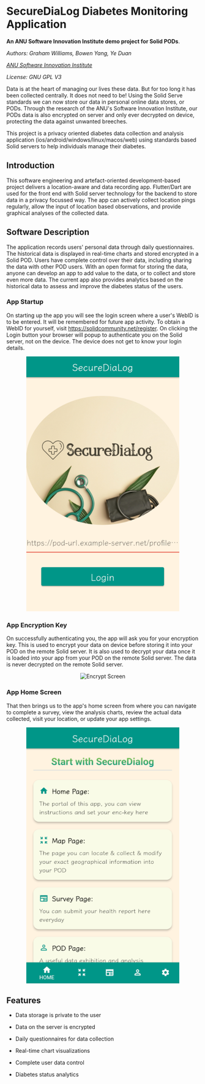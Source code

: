 # SecureDiaLog Diabetes Monitoring Application

**An ANU Software Innovation Institute demo project for Solid PODs**.

*Authors: Graham Williams, Bowen Yang, Ye Duan*

*[ANU Software Innovation Institute](https://sii.anu.edu.au)*

*License: GNU GPL V3*

Data is at the heart of managing our lives these data. But for too
long it has been collected centrally. It does not need to be! Using
the Solid Serve standards we can now store our data in personal online
data stores, or PODs. Through the research of the ANU's Software
Innovation Institute, our PODs data is also encrypted on server and
only ever decrypted on device, protecting the data against unwanted
breeches.

This project is a privacy oriented diabetes data collection and
analysis application (ios/android/windows/linux/macos/web) using
standards based Solid servers to help individuals manage their
diabetes.

## Introduction

This software engineering and artefact-oriented development-based
project delivers a location-aware and data recording app. Flutter/Dart
are used for the front end with Solid server technology for the
backend to store data in a privacy focussed way. The app can actively
collect location pings regularly, allow the input of location based
observations, and provide graphical analyses of the collected data.

## Software Description

The application records users' personal data through daily
questionnaires.  The historical data is displayed in real-time charts
and stored encrypted in a Solid POD. Users have complete control over
their data, including sharing the data with other POD users. With an
open format for storing the data, anyone can develop an app to add
value to the data, or to collect and store even more data.  The
current app also provides analytics based on the historical data to
assess and improve the diabetes status of the users.

### App Startup

On starting up the app you will see the login screen where a user's
WebID is to be entered. It will be remembered for future app
activity. To obtain a WebID for yourself, visit
https://solidcommunity.net/register. On clicking the Login button your
browser will popup to authenticate you on the Solid server, not on the
device. The device does not get to know your login details.

<div align="center">
	<img
	src="https://github.com/kimishidairessha/diabetes/blob/main/images/login.png"
	alt="Login Screen" width="400">
</div>

### App Encryption Key

On successfully authenticating you, the app will ask you for your
encryption key. This is used to encrypt your data on device before
storing it into your POD on the remote Solid server. It is also used
to decrypt your data once it is loaded into your app from your POD on
the remote Solid server. The data is never decrypted on the remote
Solid server.

<div align="center">
	<img
	src="https://github.com/kimishidairessha/diabetes/blob/main/images/encrypt.png"
	alt="Encrypt Screen" width="400">
</div>

### App Home Screen

That then brings us to the app's home screen from where you can
navigate to complete a survey, view the analysis charts, review the
actual data collected, visit your location, or update your app
settings.

<div align="center">
	<img
	src="https://github.com/kimishidairessha/diabetes/blob/main/images/home.png"
	alt="Home Screen" width="400">
</div>

## Features

* Data storage is private to the user
* Data on the server is encrypted

* Daily questionnaires for data collection
* Real-time chart visualizations
* Complete user data control
* Diabetes status analytics
